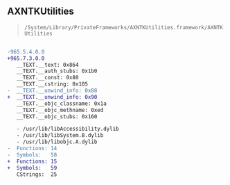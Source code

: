 ## AXNTKUtilities

> `/System/Library/PrivateFrameworks/AXNTKUtilities.framework/AXNTKUtilities`

```diff

-965.5.4.0.0
+965.7.3.0.0
   __TEXT.__text: 0x864
   __TEXT.__auth_stubs: 0x1b0
   __TEXT.__const: 0x80
   __TEXT.__cstring: 0x105
-  __TEXT.__unwind_info: 0x88
+  __TEXT.__unwind_info: 0x90
   __TEXT.__objc_classname: 0x1a
   __TEXT.__objc_methname: 0xed
   __TEXT.__objc_stubs: 0x160

   - /usr/lib/libAccessibility.dylib
   - /usr/lib/libSystem.B.dylib
   - /usr/lib/libobjc.A.dylib
-  Functions: 14
-  Symbols:   58
+  Functions: 15
+  Symbols:   59
   CStrings:  25
 

```
